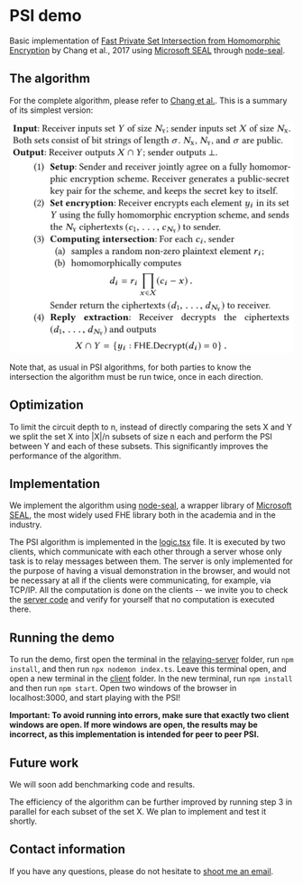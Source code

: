 # PSI demo

Basic implementation of [Fast Private Set Intersection from Homomorphic Encryption](https://dl.acm.org/doi/10.1145/3133956.3134061) by Chang et al., 2017 using [Microsoft SEAL](https://github.com/microsoft/SEAL) through [node-seal](https://github.com/morfix-io/node-seal/).

## The algorithm

For the complete algorithm, please refer to [Chang et al.](https://dl.acm.org/doi/10.1145/3133956.3134061). This is a summary of its simplest version:

![alt text](algorithm.jpg)

Note that, as usual in PSI algorithms, for both parties to know the intersection the algorithm must be run twice, once in each direction.

## Optimization

To limit the circuit depth to n, instead of directly comparing the sets X and Y we split the set X into |X|/n subsets of size n each and perform the PSI between Y and each of these subsets. This significantly improves the performance of the algorithm.

## Implementation

We implement the algorithm using [node-seal](https://github.com/morfix-io/node-seal/), a wrapper library of [Microsoft SEAL](https://github.com/microsoft/SEAL), the most widely used FHE library both in the academia and in the industry.

The PSI algorithm is implemented in the [logic.tsx](client/src/logic.tsx) file. It is executed by two clients, which communicate with each other through a server whose only task is to relay messages between them. The server is only implemented for the purpose of having a visual demonstration in the browser, and would not be necessary at all if the clients were communicating, for example, via TCP/IP. All the computation is done on the clients -- we invite you to check the [server code](relaying-server/index.ts) and verify for yourself that no computation is executed there.

## Running the demo

To run the demo, first open the terminal in the [relaying-server](relaying-server/) folder, run `npm install`, and then run `npx nodemon index.ts`. Leave this terminal open, and open a new terminal in the [client](client/) folder. In the new terminal, run `npm install` and then run `npm start`. Open two windows of the browser in localhost:3000, and start playing with the PSI!

**Important: To avoid running into errors, make sure that exactly two client windows are open. If more windows are open, the results may be incorrect, as this implementation is intended for peer to peer PSI.**

## Future work

We will soon add benchmarking code and results.

The efficiency of the algorithm can be further improved by running step 3 in parallel for each subset of the set X. We plan to implement and test it shortly.

## Contact information

If you have any questions, please do not hesitate to [shoot me an email](mailto:acuna@stanford.edu).
